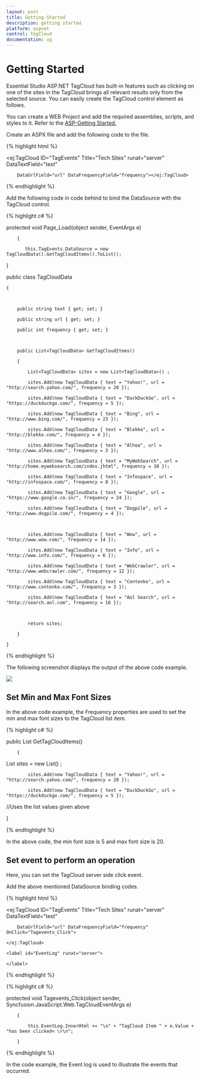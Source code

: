 ```yaml
---
layout: post
title: Getting-Started
description: getting started
platform: aspnet
control: TagCloud
documentation: ug
---
```


# Getting Started

Essential Studio ASP.NET TagCloud has built-in features such as clicking on one of the sites in the TagCloud brings all relevant results only from the selected source. You can easily create the TagCloud control element as follows.

You can create a WEB Project and add the required assemblies, scripts, and styles to it.  Refer to the [ASP-Getting Started.](http://help.syncfusion.com/ug/js/Documents/gettingstartedwithmv.htm)

Create an ASPX file and add the following code to the file.



{% highlight html %}



<ej:TagCloud ID="TagEvents" Title="Tech Sites" runat="server" DataTextField="text"

        DataUrlField="url" DataFrequencyField="frequency"></ej:TagCloud>



{% endhighlight %}



Add the following code in code behind to bind the DataSource with the TagCloud control.



{% highlight c# %}



protected void Page_Load(object sender, EventArgs e)

        {

           this.TagEvents.DataSource = new TagCloudData().GetTagCloudItems().ToList();

}

public class TagCloudData

    {



        public string text { get; set; }

        public string url { get; set; }

        public int frequency { get; set; }



        public List<TagCloudData> GetTagCloudItems()

        {

            List<TagCloudData> sites = new List<TagCloudData>() ;

            sites.Add(new TagCloudData { text = "Yahoo!", url = "http://search.yahoo.com/", frequency = 20 });

            sites.Add(new TagCloudData { text = "DuckDuckGo", url = "https://duckduckgo.com/", frequency = 5 });

            sites.Add(new TagCloudData { text = "Bing", url = "http://www.bing.com/", frequency = 23 });

            sites.Add(new TagCloudData { text = "Blekko", url = "http://blekko.com/", frequency = 4 });

            sites.Add(new TagCloudData { text = "Alhea", url = "http://www.alhea.com/", frequency = 3 });

            sites.Add(new TagCloudData { text = "MyWebSearch", url = "http://home.mywebsearch.com/index.jhtml", frequency = 10 });

            sites.Add(new TagCloudData { text = "Infospace", url = "http://infospace.com/", frequency = 8 });

            sites.Add(new TagCloudData { text = "Google", url = "https://www.google.co.in/", frequency = 24 });

            sites.Add(new TagCloudData { text = "Dogpile", url = "http://www.dogpile.com/", frequency = 4 });



            sites.Add(new TagCloudData { text = "Wow", url = "http://www.wow.com/", frequency = 14 });

            sites.Add(new TagCloudData { text = "Info", url = "http://www.info.com/", frequency = 6 });

            sites.Add(new TagCloudData { text = "WebCrawler", url = "http://www.webcrawler.com/", frequency = 12 });

            sites.Add(new TagCloudData { text = "Contenko", url = "http://www.contenko.com/", frequency = 3 });

            sites.Add(new TagCloudData { text = "Aol Search", url = "http://search.aol.com", frequency = 16 });



            return sites;

        }    

    }





{% endhighlight %}

The following screenshot displays the output of the above code example.

![](Getting-Started_images/Getting-Started_img1.png) 



## Set Min and Max Font Sizes

In the above code example, the Frequency properties are used to set the min and max font sizes to the TagCloud list item.

{% highlight c# %}



public List<TagCloudData> GetTagCloudItems()

        {

List<TagCloudData> sites = new List<TagCloudData>() ;

            sites.Add(new TagCloudData { text = "Yahoo!", url = "http://search.yahoo.com/", frequency = 20 });

            sites.Add(new TagCloudData { text = "DuckDuckGo", url = "https://duckduckgo.com/", frequency = 5 });

//Uses the list values given above

}





{% endhighlight %}

In the above code, the min font size is 5 and max font size is 20.

## Set event to perform an operation

Here, you can set the TagCloud server side click event.

Add the above mentioned DataSource binding codes.

{% highlight html %}

<ej:TagCloud ID="TagEvents" Title="Tech Sites" runat="server" DataTextField="text"

        DataUrlField="url" DataFrequencyField="frequency" OnClick="Tagevents_Click">

    </ej:TagCloud>

    <label id="EventLog" runat="server">

    </label>



{% endhighlight %}



{% highlight c# %}



protected void Tagevents_Click(object sender, Syncfusion.JavaScript.Web.TagCloudEventArgs e)

        {

            this.EventLog.InnerHtml += "\n" + "TagCloud Item " + e.Value + "has been clicked< \r\n";

        }



{% endhighlight %}


In the code example, the Event log is used to illustrate the events that occurred.

